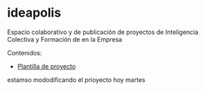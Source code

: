 # ideapolis

Espacio colaborativo y de publicación de proyectos de Inteligencia Colectiva y Formación de en la Empresa 

Contenidos: 

- [Plantilla de proyecto](https://github.com/mgea/ideapolis/blob/main/plantilla.md) 

estamso mododificando el prioyecto hoy martes
